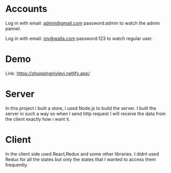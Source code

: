 # Accounts
Log in with   email: admin@gmail.com password:admin to watch the admin pannel.

Log in with email: niv@walla.com password:123 to watch regular user.

# Demo
Link: https://shoppingnivlevi.netlify.app/


# Server 
In this project i built a store, i used Node.js to build the server.
I built the server in such a way so when I send http request I will receive the data from the client exactly how i want it.

# Client
In the client side used React,Redux and some other libraries.
I didnt used Redux for all the states but only the states that I wanted to access them frequently.

